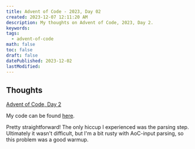 ```yaml
---
title: Advent of Code - 2023, Day 02
created: 2023-12-07 12:11:20 AM
description: My thoughts on Advent of Code, 2023, Day 2.
keywords: 
tags: 
  - advent-of-code
math: false
toc: false
draft: false
datePublished: 2023-12-02
lastModified:
---
```


## Thoughts

[Advent of Code, Day 2](https://adventofcode.com/2023/day/2)

My code can be found [here](https://github.com/pcheng17/advent-of-code-python/blob/main/2023/02.py).

Pretty straightforward! The only hiccup I experienced was the parsing step. Ultimately it wasn't
difficult, but I'm a bit rusty with AoC-input parsing, so this problem was a good warmup.
